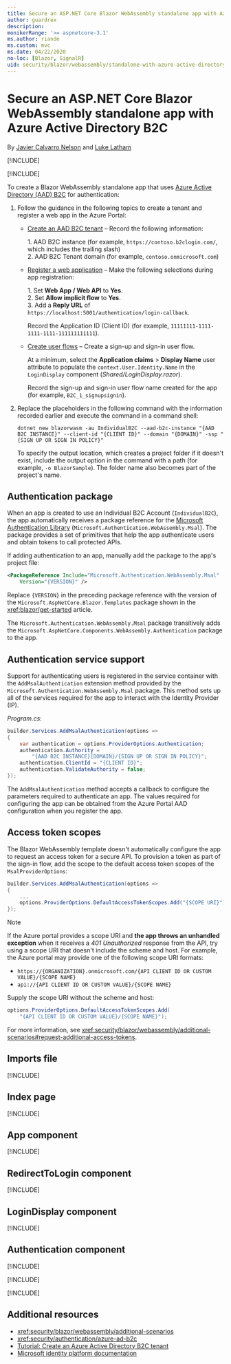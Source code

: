 ```yaml
---
title: Secure an ASP.NET Core Blazor WebAssembly standalone app with Azure Active Directory B2C
author: guardrex
description: 
monikerRange: '>= aspnetcore-3.1'
ms.author: riande
ms.custom: mvc
ms.date: 04/22/2020
no-loc: [Blazor, SignalR]
uid: security/blazor/webassembly/standalone-with-azure-active-directory-b2c
---
```

# Secure an ASP.NET Core Blazor WebAssembly standalone app with Azure Active Directory B2C

By [Javier Calvarro Nelson](https://github.com/javiercn) and [Luke Latham](https://github.com/guardrex)

[!INCLUDE[](~/includes/blazorwasm-preview-notice.md)]

[!INCLUDE[](~/includes/blazorwasm-3.2-template-article-notice.md)]

To create a Blazor WebAssembly standalone app that uses [Azure Active Directory (AAD) B2C](/azure/active-directory-b2c/overview) for authentication:

1. Follow the guidance in the following topics to create a tenant and register a web app in the Azure Portal:

   * [Create an AAD B2C tenant](/azure/active-directory-b2c/tutorial-create-tenant) &ndash; Record the following information:

     1\. AAD B2C instance (for example, `https://contoso.b2clogin.com/`, which includes the trailing slash)<br>
     2\. AAD B2C Tenant domain (for example, `contoso.onmicrosoft.com`)

   * [Register a web application](/azure/active-directory-b2c/tutorial-register-applications) &ndash; Make the following selections during app registration:

     1\. Set **Web App / Web API** to **Yes**.<br>
     2\. Set **Allow implicit flow** to **Yes**.<br>
     3\. Add a **Reply URL** of `https://localhost:5001/authentication/login-callback`.

     Record the Application ID (Client ID) (for example, `11111111-1111-1111-1111-111111111111`).

   * [Create user flows](/azure/active-directory-b2c/tutorial-create-user-flows) &ndash; Create a sign-up and sign-in user flow.

     At a minimum, select the **Application claims** > **Display Name** user attribute to populate the `context.User.Identity.Name` in the `LoginDisplay` component (*Shared/LoginDisplay.razor*).

     Record the sign-up and sign-in user flow name created for the app (for example, `B2C_1_signupsignin`).

1. Replace the placeholders in the following command with the information recorded earlier and execute the command in a command shell:

   ```dotnetcli
   dotnet new blazorwasm -au IndividualB2C --aad-b2c-instance "{AAD B2C INSTANCE}" --client-id "{CLIENT ID}" --domain "{DOMAIN}" -ssp "{SIGN UP OR SIGN IN POLICY}"
   ```

   To specify the output location, which creates a project folder if it doesn't exist, include the output option in the command with a path (for example, `-o BlazorSample`). The folder name also becomes part of the project's name.

## Authentication package

When an app is created to use an Individual B2C Account (`IndividualB2C`), the app automatically receives a package reference for the [Microsoft Authentication Library](/azure/active-directory/develop/msal-overview) (`Microsoft.Authentication.WebAssembly.Msal`). The package provides a set of primitives that help the app authenticate users and obtain tokens to call protected APIs.

If adding authentication to an app, manually add the package to the app's project file:

```xml
<PackageReference Include="Microsoft.Authentication.WebAssembly.Msal" 
    Version="{VERSION}" />
```

Replace `{VERSION}` in the preceding package reference with the version of the `Microsoft.AspNetCore.Blazor.Templates` package shown in the <xref:blazor/get-started> article.

The `Microsoft.Authentication.WebAssembly.Msal` package transitively adds the `Microsoft.AspNetCore.Components.WebAssembly.Authentication` package to the app.

## Authentication service support

Support for authenticating users is registered in the service container with the `AddMsalAuthentication` extension method provided by the `Microsoft.Authentication.WebAssembly.Msal` package. This method sets up all of the services required for the app to interact with the Identity Provider (IP).

*Program.cs*:

```csharp
builder.Services.AddMsalAuthentication(options =>
{
    var authentication = options.ProviderOptions.Authentication;
    authentication.Authority = 
        "{AAD B2C INSTANCE}{DOMAIN}/{SIGN UP OR SIGN IN POLICY}";
    authentication.ClientId = "{CLIENT ID}";
    authentication.ValidateAuthority = false;
});
```

The `AddMsalAuthentication` method accepts a callback to configure the parameters required to authenticate an app. The values required for configuring the app can be obtained from the Azure Portal AAD configuration when you register the app.

## Access token scopes

The Blazor WebAssembly template doesn't automatically configure the app to request an access token for a secure API. To provision a token as part of the sign-in flow, add the scope to the default access token scopes of the `MsalProviderOptions`:

```csharp
builder.Services.AddMsalAuthentication(options =>
{
    ...
    options.ProviderOptions.DefaultAccessTokenScopes.Add("{SCOPE URI}");
});
```

> [!NOTE]
> If the Azure portal provides a scope URI and **the app throws an unhandled exception** when it receives a *401 Unauthorized* response from the API, try using a scope URI that doesn't include the scheme and host. For example, the Azure portal may provide one of the following scope URI formats:
>
> * `https://{ORGANIZATION}.onmicrosoft.com/{API CLIENT ID OR CUSTOM VALUE}/{SCOPE NAME}`
> * `api://{API CLIENT ID OR CUSTOM VALUE}/{SCOPE NAME}`
>
> Supply the scope URI without the scheme and host:
>
> ```csharp
> options.ProviderOptions.DefaultAccessTokenScopes.Add(
>     "{API CLIENT ID OR CUSTOM VALUE}/{SCOPE NAME}");
> ```

For more information, see <xref:security/blazor/webassembly/additional-scenarios#request-additional-access-tokens>.

## Imports file

[!INCLUDE[](~/includes/blazor-security/imports-file-standalone.md)]

## Index page

[!INCLUDE[](~/includes/blazor-security/index-page-msal.md)]

## App component

[!INCLUDE[](~/includes/blazor-security/app-component.md)]

## RedirectToLogin component

[!INCLUDE[](~/includes/blazor-security/redirecttologin-component.md)]

## LoginDisplay component

[!INCLUDE[](~/includes/blazor-security/logindisplay-component.md)]

## Authentication component

[!INCLUDE[](~/includes/blazor-security/authentication-component.md)]

[!INCLUDE[](~/includes/blazor-security/wasm-aad-b2c-userflows.md)]

[!INCLUDE[](~/includes/blazor-security/troubleshoot.md)]

## Additional resources

* <xref:security/blazor/webassembly/additional-scenarios>
* <xref:security/authentication/azure-ad-b2c>
* [Tutorial: Create an Azure Active Directory B2C tenant](/azure/active-directory-b2c/tutorial-create-tenant)
* [Microsoft identity platform documentation](/azure/active-directory/develop/)
